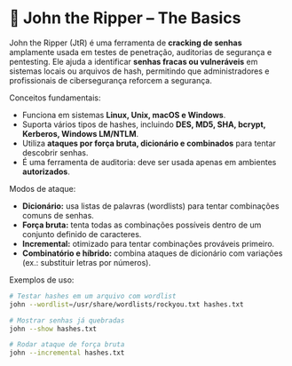 # 🧰 John the Ripper – The Basics

John the Ripper (JtR) é uma ferramenta de **cracking de senhas** amplamente usada em testes de penetração, auditorias de segurança e pentesting. Ele ajuda a identificar **senhas fracas ou vulneráveis** em sistemas locais ou arquivos de hash, permitindo que administradores e profissionais de cibersegurança reforcem a segurança.

Conceitos fundamentais:
- Funciona em sistemas **Linux, Unix, macOS e Windows**.  
- Suporta vários tipos de hashes, incluindo **DES, MD5, SHA, bcrypt, Kerberos, Windows LM/NTLM**.  
- Utiliza **ataques por força bruta, dicionário e combinados** para tentar descobrir senhas.  
- É uma ferramenta de auditoria: deve ser usada apenas em ambientes **autorizados**.

Modos de ataque:
- **Dicionário:** usa listas de palavras (wordlists) para tentar combinações comuns de senhas.  
- **Força bruta:** tenta todas as combinações possíveis dentro de um conjunto definido de caracteres.  
- **Incremental:** otimizado para tentar combinações prováveis primeiro.  
- **Combinatório e híbrido:** combina ataques de dicionário com variações (ex.: substituir letras por números).

Exemplos de uso:
```bash
# Testar hashes em um arquivo com wordlist
john --wordlist=/usr/share/wordlists/rockyou.txt hashes.txt

# Mostrar senhas já quebradas
john --show hashes.txt

# Rodar ataque de força bruta
john --incremental hashes.txt
